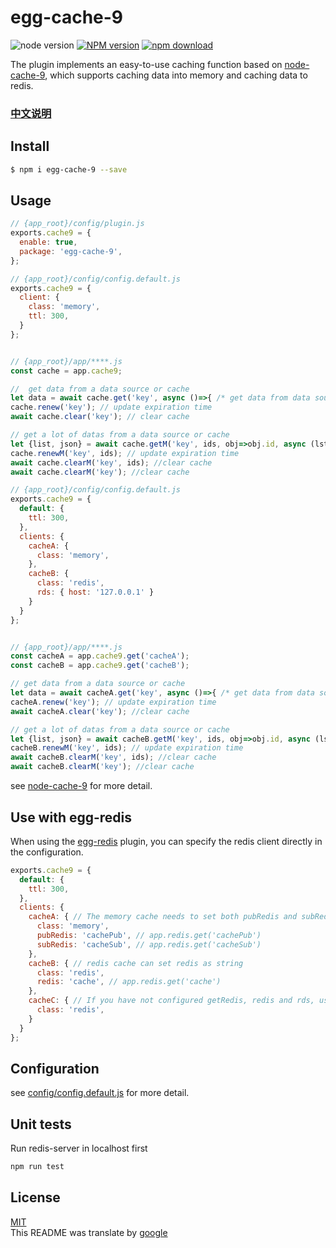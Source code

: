# egg-cache-9

![node version][node-image]
[![NPM version][npm-image]][npm-url]
[![npm download][download-image]][download-url]

[node-image]: https://img.shields.io/badge/node-%3E%3D8-blue.svg
[npm-image]: https://img.shields.io/npm/v/egg-cache-9.svg?style=flat-square
[npm-url]: https://npmjs.org/package/egg-cache-9
[download-image]: https://img.shields.io/npm/dm/egg-cache-9.svg?style=flat-square
[download-url]: https://npmjs.org/package/egg-cache-9

The plugin implements an easy-to-use caching function based on [node-cache-9](https://github.com/985ch/node-cache-9), which supports caching data into memory and caching data to redis.

### [中文说明](./README.zh_CN.md)
## Install

```bash
$ npm i egg-cache-9 --save
```

## Usage

```js
// {app_root}/config/plugin.js
exports.cache9 = {
  enable: true,
  package: 'egg-cache-9',
};
```
```js
// {app_root}/config/config.default.js
exports.cache9 = {
  client: {
    class: 'memory',
    ttl: 300,
  }
};


// {app_root}/app/****.js
const cache = app.cache9;

//  get data from a data source or cache
let data = await cache.get('key', async ()=>{ /* get data from data source and return it */ });
cache.renew('key'); // update expiration time
await cache.clear('key'); // clear cache

// get a lot of datas from a data source or cache
let {list, json} = await cache.getM('key', ids, obj=>obj.id, async (lst)=>{ /* get data from data source and return it */ });
cache.renewM('key', ids); // update expiration time
await cache.clearM('key', ids); //clear cache
await cache.clearM('key'); //clear cache
```
```js
// {app_root}/config/config.default.js
exports.cache9 = {
  default: {
    ttl: 300,
  },
  clients: {
    cacheA: {
      class: 'memory',
    },
    cacheB: {
      class: 'redis',
      rds: { host: '127.0.0.1' }
    }
  }
};


// {app_root}/app/****.js
const cacheA = app.cache9.get('cacheA');
const cacheB = app.cache9.get('cacheB');

// get data from a data source or cache
let data = await cacheA.get('key', async ()=>{ /* get data from data source and return it */ });
cacheA.renew('key'); // update expiration time
await cacheA.clear('key'); //clear cache

// get a lot of datas from a data source or cache
let {list, json} = await cacheB.getM('key', ids, obj=>obj.id, async (lst)=>{ /* get data from data source and return it */ });
cacheB.renewM('key', ids); // update expiration time
await cacheB.clearM('key', ids); //clear cache
await cacheB.clearM('key'); //clear cache
```
see [node-cache-9](https://github.com/985ch/node-cache-9#cache-driver-class) for more detail.


## Use with egg-redis
When using the [egg-redis](https://github.com/eggjs/egg-redis) plugin, you can specify the redis client directly in the configuration.
```js
exports.cache9 = {
  default: {
    ttl: 300,
  },
  clients: {
    cacheA: { // The memory cache needs to set both pubRedis and subRedis as string
      class: 'memory',
      pubRedis: 'cachePub', // app.redis.get('cachePub')
      subRedis: 'cacheSub', // app.redis.get('cacheSub')
    },
    cacheB: { // redis cache can set redis as string
      class: 'redis',
      redis: 'cache', // app.redis.get('cache')
    },
    cacheC: { // If you have not configured getRedis, redis and rds, use app.redis
      class: 'redis',
    }
  }
};
```

## Configuration

see [config/config.default.js](config/config.default.js) for more detail.

## Unit tests

Run redis-server in localhost first
```sh
npm run test
```

## License

[MIT](LICENSE)<br />
This README was translate by [google](https://translate.google.cn)
